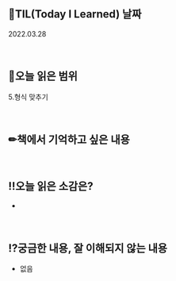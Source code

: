 ## 📆TIL(Today I Learned) 날짜
2022.03.28

<br />

## 📑오늘 읽은 범위
5.형식 맞추기

<br />

## ✏책에서 기억하고 싶은 내용

<br />

## ‼오늘 읽은 소감은?
- 
<br />

## ⁉궁금한 내용, 잘 이해되지 않는 내용
- 없음
